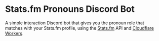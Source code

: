 # Stats.fm Pronouns Discord Bot

A simple interaction Discord bot that gives you the pronoun role that matches with your Stats.fm profile, using the [Stats.fm](https://stats.fm) API and [Cloudflare Workers](https://workers.cloudflare.com).
